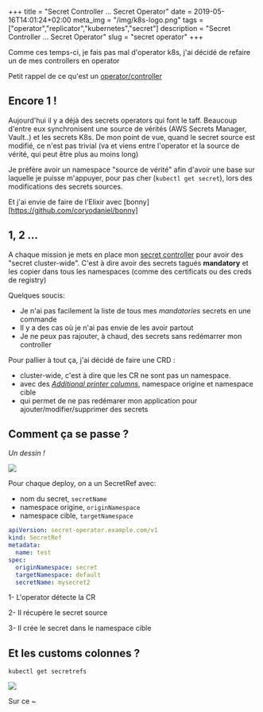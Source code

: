 +++
title = "Secret Controller ... Secret Operator"
date = 2019-05-16T14:01:24+02:00
meta_img = "/img/k8s-logo.png"
tags = ["operator","replicator","kubernetes","secret"]
description = "Secret Controller ... Secret Operator"
slug = "secret operator"
+++

Comme ces temps-ci, je fais pas mal d'operator k8s, j'ai décidé de refaire un de mes controllers en operator

Petit rappel de ce qu'est un <a href="https://kapelal.io/blog/creation-du-blog-partie-3/#title_cert">operator/controller</a>

## Encore 1 !

Aujourd'hui il y a déjà des secrets operators qui font le taff. Beaucoup d'entre eux synchronisent une source de vérités (AWS Secrets Manager, Vault..) et les secrets K8s.
De mon point de vue, quand le secret source est modifié, ce n'est pas trivial (va et viens entre l'operator et la source de vérité, qui peut être plus au moins long)

Je préfère avoir un namespace "source de vérité" afin d'avoir une base sur laquelle je puisse m'appuyer, pour pas cher (`kubectl get secret`), lors des modifications des secrets sources.

Et j'ai envie de faire de l'Elixir avec [bonny][https://github.com/coryodaniel/bonny]

## 1, 2 ...

A chaque mission je mets en place mon [secret controller](https://github.com/rodesousa/replicator) pour avoir des "secret cluster-wide".
C'est à dire avoir des secrets tagués **mandatory** et les copier dans tous les namespaces (comme des certificats ou des creds de registry)

Quelques soucis:

+ Je n'ai pas facilement la liste de tous mes *mandatories* secrets en une commande
+ Il y a des cas où je n'ai pas envie de les avoir partout
+ Je ne peux pas rajouter, à chaud, des secrets sans redémarrer mon controller

Pour pallier à tout ça, j'ai décidé de faire une CRD :

+ cluster-wide, c'est à dire que les CR ne sont pas un namespace. 
+ avec des [*Additional printer columns*](https://kubernetes.io/docs/tasks/access-kubernetes-api/custom-resources/custom-resource-definitions/#additional-printer-columns), namespace origine et namespace cible
+ qui permet de ne pas redémarer mon application pour ajouter/modifier/supprimer des secrets

## Comment ça se passe ?

*Un dessin !*

![](/img/secret-operator/so-flow.png)

Pour chaque deploy, on a un SecretRef avec:

+ nom du secret, `secretName`
+ namespace origine, `originNamespace`
+ namespace cible, `targetNamespace`

```yaml
apiVersion: secret-operator.example.com/v1
kind: SecretRef
metadata:
  name: test
spec:
  originNamespace: secret
  targetNamespace: default
  secretName: mysecret2
```

1- L'operator détecte la CR

2- Il récupère le secret source

3- Il crée le secret dans le namespace cible

## Et les customs colonnes ?

```
kubectl get secretrefs
```

![](/img/secret-operator/screen.png)


Sur ce ~
